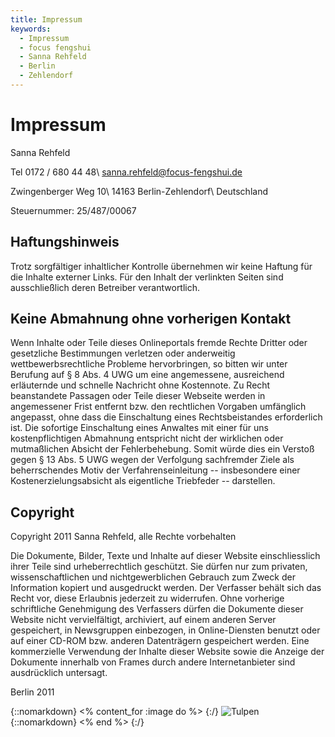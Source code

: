 ```yaml
---
title: Impressum
keywords:
  - Impressum
  - focus fengshui
  - Sanna Rehfeld
  - Berlin
  - Zehlendorf
---
```


# Impressum

Sanna Rehfeld

Tel 0172 / 680 44 48\\
<sanna.rehfeld@focus-fengshui.de>

Zwingenberger Weg 10\\
14163 Berlin-Zehlendorf\\
Deutschland

Steuernummer: 25/487/00067

## Haftungshinweis

Trotz sorgfältiger inhaltlicher Kontrolle übernehmen wir keine Haftung für die Inhalte externer Links. Für den Inhalt der verlinkten Seiten sind ausschließlich deren Betreiber verantwortlich.

## Keine Abmahnung ohne vorherigen Kontakt

Wenn Inhalte oder Teile dieses Onlineportals fremde Rechte Dritter oder gesetzliche Bestimmungen verletzen oder anderweitig wettbewerbsrechtliche Probleme hervorbringen, so bitten wir unter Berufung auf § 8 Abs. 4 UWG um eine angemessene, ausreichend erläuternde und schnelle Nachricht ohne Kostennote. Zu Recht beanstandete Passagen oder Teile dieser Webseite werden in angemessener Frist entfernt bzw. den rechtlichen Vorgaben umfänglich angepasst, ohne dass die Einschaltung eines Rechtsbeistandes erforderlich ist. Die sofortige Einschaltung eines Anwaltes mit einer für uns kostenpflichtigen Abmahnung entspricht nicht der wirklichen oder mutmaßlichen Absicht der Fehlerbehebung. Somit würde dies ein Verstoß gegen § 13 Abs. 5 UWG wegen der Verfolgung sachfremder Ziele als beherrschendes Motiv der Verfahrenseinleitung -- insbesondere einer Kostenerzielungsabsicht als eigentliche Triebfeder -- darstellen.

## Copyright

Copyright 2011 Sanna Rehfeld, alle Rechte vorbehalten

Die Dokumente, Bilder, Texte und Inhalte auf dieser Website einschliesslich ihrer Teile sind urheberrechtlich geschützt. Sie dürfen nur zum privaten, wissenschaftlichen und nichtgewerblichen Gebrauch zum Zweck der Information kopiert und ausgedruckt werden. Der Verfasser behält sich das Recht vor, diese Erlaubnis jederzeit zu widerrufen. Ohne vorherige schriftliche Genehmigung des Verfassers dürfen die Dokumente dieser Website nicht vervielfältigt, archiviert, auf einem anderen Server gespeichert, in Newsgruppen einbezogen, in Online-Diensten benutzt oder auf einer CD-ROM bzw. anderen Datenträgern gespeichert werden. Eine kommerzielle Verwendung der Inhalte dieser Website sowie die Anzeige der Dokumente innerhalb von Frames durch andere Internetanbieter sind ausdrücklich untersagt.

Berlin 2011

{::nomarkdown}
<% content_for :image do %>
{:/}
![Tulpen](/images/tulpen.jpg)
{::nomarkdown}
<% end %>
{:/}
